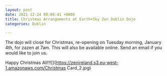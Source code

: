 ```yaml
---
layout: post
date: 2021-12-24 08:04:41 +0000
title: Christmas Arrangements at Earth+Sky Zen Dublin Dojo
categories: Dublin

---
```

The dojo will close for Christmas, re-opening on Tuesday morning, January 4th, for zazen at 7am. This will also be available online. Send an email if you would like to join us. 

Happy Christmas All!!![](https://zenireland.s3.eu-west-1.amazonaws.com/Christmas Card_2.jpg)